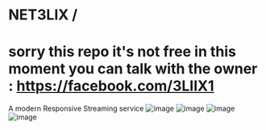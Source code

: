 # NET3LIX / 
# sorry this repo it's not free in this moment you can talk with the owner : https://facebook.com/3LIIX1
A modern Responsive Streaming service 
![image](https://user-images.githubusercontent.com/100720880/190920700-2e287fc1-637e-4bf3-a4b1-36c3f850da79.png)
![image](https://user-images.githubusercontent.com/100720880/190920744-77a6c9b7-5c3f-4c73-9605-89701bd5f204.png)
![image](https://user-images.githubusercontent.com/100720880/190920724-a9fc69dd-e30f-432c-a298-82f766356e1a.png)
![image](https://user-images.githubusercontent.com/100720880/190920716-9df01675-a840-4ee8-8ce3-536fb9ef6ac5.png)
